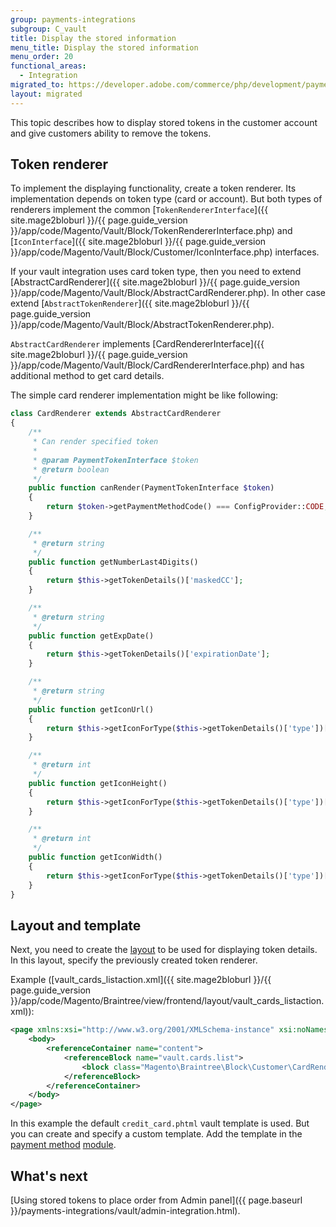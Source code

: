 ```yaml
---
group: payments-integrations
subgroup: C_vault
title: Display the stored information
menu_title: Display the stored information
menu_order: 20
functional_areas:
  - Integration
migrated_to: https://developer.adobe.com/commerce/php/development/payments-integrations/vault/customer-stored-payments/
layout: migrated
---
```


This topic describes how to display stored tokens in the customer account and give customers ability to remove the tokens.

## Token renderer

To implement the displaying functionality, create a token renderer. Its
implementation depends on token type (card or account). But both  types of renderers
implement the common [`TokenRendererInterface`]({{ site.mage2bloburl }}/{{ page.guide_version }}/app/code/Magento/Vault/Block/TokenRendererInterface.php)
and [`IconInterface`]({{ site.mage2bloburl }}/{{ page.guide_version }}/app/code/Magento/Vault/Block/Customer/IconInterface.php) interfaces.

If your vault integration uses card token type, then you need to extend [AbstractCardRenderer]({{ site.mage2bloburl }}/{{ page.guide_version }}/app/code/Magento/Vault/Block/AbstractCardRenderer.php). In other case extend [`AbstractTokenRenderer`]({{ site.mage2bloburl }}/{{ page.guide_version }}/app/code/Magento/Vault/Block/AbstractTokenRenderer.php).

`AbstractCardRenderer` implements [CardRendererInterface]({{ site.mage2bloburl }}/{{ page.guide_version }}/app/code/Magento/Vault/Block/CardRendererInterface.php) and
has additional method to get card details.

The simple card renderer implementation might be like following:

```php
class CardRenderer extends AbstractCardRenderer
{
    /**
     * Can render specified token
     *
     * @param PaymentTokenInterface $token
     * @return boolean
     */
    public function canRender(PaymentTokenInterface $token)
    {
        return $token->getPaymentMethodCode() === ConfigProvider::CODE;
    }

    /**
     * @return string
     */
    public function getNumberLast4Digits()
    {
        return $this->getTokenDetails()['maskedCC'];
    }

    /**
     * @return string
     */
    public function getExpDate()
    {
        return $this->getTokenDetails()['expirationDate'];
    }

    /**
     * @return string
     */
    public function getIconUrl()
    {
        return $this->getIconForType($this->getTokenDetails()['type'])['url'];
    }

    /**
     * @return int
     */
    public function getIconHeight()
    {
        return $this->getIconForType($this->getTokenDetails()['type'])['height'];
    }

    /**
     * @return int
     */
    public function getIconWidth()
    {
        return $this->getIconForType($this->getTokenDetails()['type'])['width'];
    }
}
```

## Layout and template

Next, you need to create the [layout](https://glossary.magento.com/layout) to be used for displaying token details. In this layout, specify the previously created token renderer.

Example ([vault_cards_listaction.xml]({{ site.mage2bloburl }}/{{ page.guide_version }}/app/code/Magento/Braintree/view/frontend/layout/vault_cards_listaction.xml)):

```xml
<page xmlns:xsi="http://www.w3.org/2001/XMLSchema-instance" xsi:noNamespaceSchemaLocation="urn:magento:framework:View/Layout/etc/page_configuration.xsd">
    <body>
        <referenceContainer name="content">
            <referenceBlock name="vault.cards.list">
                <block class="Magento\Braintree\Block\Customer\CardRenderer" name="braintree.card.renderer" template="Magento_Vault::customer_account/credit_card.phtml"/>
            </referenceBlock>
        </referenceContainer>
    </body>
</page>
```

In this example the default `credit_card.phtml` vault template is used. But you can create and specify a custom template. Add the template in the [payment method](https://glossary.magento.com/payment-method) [module](https://glossary.magento.com/module).

## What's next
 [Using stored tokens to place order from Admin panel]({{ page.baseurl }}/payments-integrations/vault/admin-integration.html).